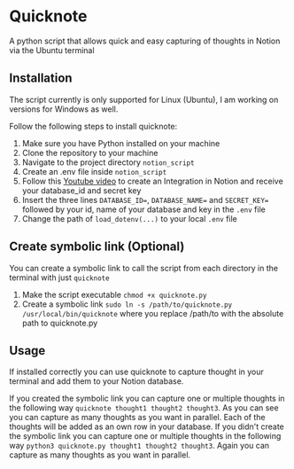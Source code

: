 # Quicknote

A python script that allows quick and easy capturing of thoughts in Notion via the Ubuntu terminal

## Installation
The script currently is only supported for Linux (Ubuntu), I am working on versions for Windows as well. 

Follow the following steps to install quicknote: 

1. Make sure you have Python installed on your machine 
2. Clone the repository to your machine
3. Navigate to the project directory `notion_script`
4. Create an .env file inside `notion_script` 
5. Follow this [Youtube video](https://youtu.be/6ATmIyi8Vmg?si=vNsh9z0KH2nNPEP-) to create an Integration in Notion and receive your database_id and secret key
6. Insert the three lines `DATABASE_ID=`, `DATABASE_NAME=` and `SECRET_KEY=` followed by your id, name of your database and key in the `.env` file
7. Change the path of `load_dotenv(...)` to your local `.env` file 

## Create symbolic link (Optional)
You can create a symbolic link to call the script from each directory in the terminal with just `quicknote`

1. Make the script executable `chmod +x quicknote.py`
2. Create a symbolic link `sudo ln -s /path/to/quicknote.py /usr/local/bin/quicknote` where you replace /path/to with the absolute path to quicknote.py

## Usage 
If installed correctly you can use quicknote to capture thought in your terminal and add them to your Notion database. 

If you created the symbolic link you can capture one or multiple thoughts in the following way `quicknote thought1 thought2 thought3`. As you can see you can capture as many thoughts as you want in parallel. Each of the thoughts will be added as an own row in your database.
If you didn't create the symbolic link you can capture one or multiple thoughts in the following way `python3 quicknote.py thought1 thought2 thought3`. Again you can capture as many thoughts as you want in parallel.

